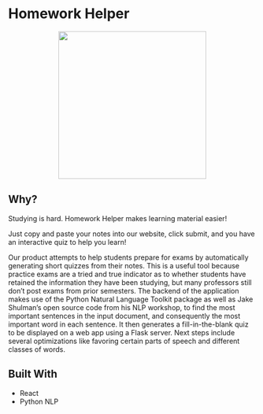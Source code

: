 # Homework Helper



<p align="center">
  <img width="300" height="300" src="https://raw.githubusercontent.com/ntarn/homework-helper/master/logo.png">
</p>

## Why?

Studying is hard. Homework Helper makes learning material easier! 

Just copy and paste your notes into our website, click submit, and you have an interactive quiz to help you learn!


Our product attempts to help students prepare for exams by automatically generating short quizzes from their notes.  This is a useful tool because practice exams are a tried and true indicator as to whether students have retained the information they have been studying, but many professors still don’t post exams from prior semesters.  The backend of the application makes use of the Python Natural Language Toolkit package as well as Jake Shulman’s open source code from his NLP workshop, to find the most important sentences in the input document, and consequently the most important word in each sentence.  It then generates a fill-in-the-blank quiz to be displayed on a web app using a Flask server.  Next steps include several optimizations like favoring certain parts of speech and different classes of words.

## Built With

* React
* Python NLP

